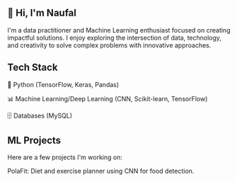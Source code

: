 ## 👋 Hi, I'm Naufal
I'm a data practitioner and Machine Learning enthusiast focused on creating impactful solutions. I enjoy exploring the intersection of data, technology, and creativity to solve complex problems with innovative approaches.

## Tech Stack
🐍 Python (TensorFlow, Keras, Pandas)

📊 Machine Learning/Deep Learning (CNN, Scikit-learn, TensorFlow)

🗄️ Databases (MySQL)

## ML Projects
Here are a few projects I'm working on:

PolaFit: Diet and exercise planner using CNN for food detection.
